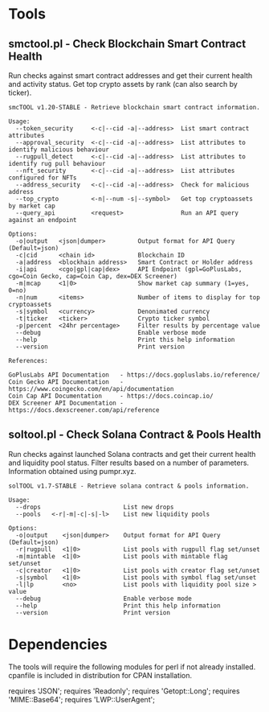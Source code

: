 # Tools

## smctool.pl - Check Blockchain Smart Contract Health

Run checks against smart contract addresses and get their current health and activity status.
Get top crypto assets by rank (can also search by ticker).

```
smcTOOL v1.20-STABLE - Retrieve blockchain smart contract information.

Usage:
  --token_security     <-c|--cid -a|--address>  List smart contract attributes
  --approval_security  <-c|--cid -a|--address>  List attributes to identify malicious behaviour
  --rugpull_detect     <-c|--cid -a|--address>  List attributes to identify rug pull behaviour
  --nft_security       <-c|--cid -a|--address>  List attributes configured for NFTs
  --address_security   <-c|--cid -a|--address>  Check for malicious address
  --top_crypto         <-n|--num -s|--symbol>   Get top cryptoassets by market cap
  --query_api          <request>                Run an API query against an endpoint

Options:
  -o|output   <json|dumper>         Output format for API Query (Default=json)
  -c|cid      <chain id>            Blockchain ID
  -a|address  <blockhain address>   Smart Contract or Holder address
  -i|api      <cgo|gpl|cap|dex>     API Endpoint (gpl=GoPlusLabs, cgo=Coin Gecko, cap=Coin Cap, dex=DEX Screener)
  -m|mcap     <1|0>                 Show market cap summary (1=yes, 0=no)
  -n|num      <items>               Number of items to display for top cryptoassets
  -s|symbol   <currency>            Denonimated currency
  -t|ticker   <ticker>              Crypto ticker symbol
  -p|percent  <24hr percentage>     Filter results by percentage value
  --debug                           Enable verbose mode
  --help                            Print this help information
  --version                         Print version

References:

GoPlusLabs API Documentation   - https://docs.gopluslabs.io/reference/
Coin Gecko API Documentation   - https://www.coingecko.com/en/api/documentation
Coin Cap API Documentation     - https://docs.coincap.io/
DEX Screener API Documentation - https://docs.dexscreener.com/api/reference
```

## soltool.pl - Check Solana Contract & Pools Health

Run checks against launched Solana contracts and get their current health and liquidity pool status.
Filter results based on a number of parameters.
Information obtained using pumpr.xyz.

```
solTOOL v1.7-STABLE - Retrieve solana contract & pools information.

Usage:
  --drops                       List new drops
  --pools   <-r|-m|-c|-s|-l>    List new liquidity pools

Options:
  -o|output    <json|dumper>    Output format for API Query (Default=json)
  -r|rugpull   <1|0>            List pools with rugpull flag set/unset
  -m|mintable  <1|0>            List pools with mintable flag set/unset
  -c|creator   <1|0>            List pools with creator flag set/unset
  -s|symbol    <1|0>            List pools with symbol flag set/unset
  -l|lp        <no>             List pools with liquidity pool size > value
  --debug                       Enable verbose mode
  --help                        Print this help information
  --version                     Print version
```

# Dependencies

The tools will require the following modules for perl if not already installed.
cpanfile is included in distribution for CPAN installation.

requires 'JSON';
requires 'Readonly';
requires 'Getopt::Long';
requires 'MIME::Base64';
requires 'LWP::UserAgent';
